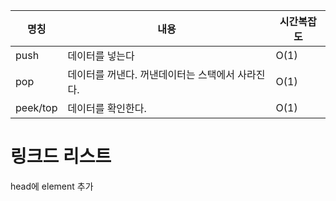 
|명칭|내용|시간복잡도|
|--|--|--|
|push|데이터를 넣는다|O(1)
|pop|데이터를 꺼낸다. 꺼낸데이터는 스택에서 사라진다.|O(1)
|peek/top|데이터를 확인한다.|O(1)

# 링크드 리스트
head에 element 추가
